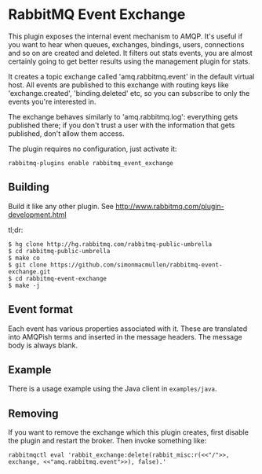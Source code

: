 # RabbitMQ Event Exchange

This plugin exposes the internal event mechanism to AMQP. It's useful
if you want to hear when queues, exchanges, bindings, users,
connections and so on are created and deleted. It filters out stats
events, you are almost certainly going to get better results using
the management plugin for stats.

It creates a topic exchange called 'amq.rabbitmq.event' in the default
virtual host. All events are published to this exchange with routing
keys like 'exchange.created', 'binding.deleted' etc, so you can
subscribe to only the events you're interested in.

The exchange behaves similarly to 'amq.rabbitmq.log': everything gets
published there; if you don't trust a user with the information that
gets published, don't allow them access.

The plugin requires no configuration, just activate it:

    rabbitmq-plugins enable rabbitmq_event_exchange

## Building

Build it like any other plugin. See
http://www.rabbitmq.com/plugin-development.html

tl;dr:

    $ hg clone http://hg.rabbitmq.com/rabbitmq-public-umbrella
    $ cd rabbitmq-public-umbrella
    $ make co
    $ git clone https://github.com/simonmacmullen/rabbitmq-event-exchange.git
    $ cd rabbitmq-event-exchange
    $ make -j

## Event format

Each event has various properties associated with it. These are
translated into AMQPish terms and inserted in the message headers. The
message body is always blank.

## Example

There is a usage example using the Java client in `examples/java`.

## Removing

If you want to remove the exchange which this plugin creates, first
disable the plugin and restart the broker. Then invoke something like:

    rabbitmqctl eval 'rabbit_exchange:delete(rabbit_misc:r(<<"/">>, exchange, <<"amq.rabbitmq.event">>), false).'
